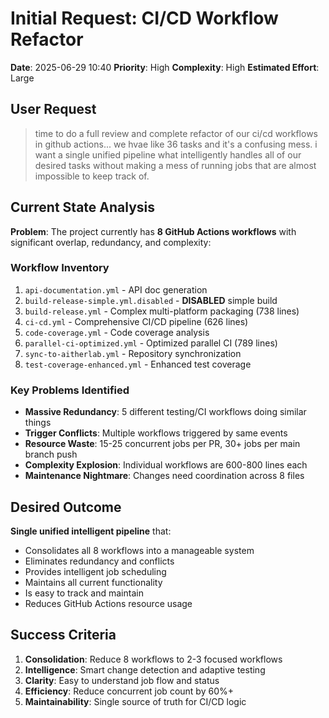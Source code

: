 # Initial Request: CI/CD Workflow Refactor

**Date**: 2025-06-29 10:40
**Priority**: High
**Complexity**: High
**Estimated Effort**: Large

## User Request

> time to do a full review and complete refactor of our ci/cd workflows in github actions... we hvae like 36 tasks and it's a confusing mess. i want a single unified pipeline what intelligently handles all of our desired tasks without making a mess of running jobs that are almost impossible to keep track of.

## Current State Analysis

**Problem**: The project currently has **8 GitHub Actions workflows** with significant overlap, redundancy, and complexity:

### Workflow Inventory
1. `api-documentation.yml` - API doc generation
2. `build-release-simple.yml.disabled` - **DISABLED** simple build
3. `build-release.yml` - Complex multi-platform packaging (738 lines)
4. `ci-cd.yml` - Comprehensive CI/CD pipeline (626 lines)
5. `code-coverage.yml` - Code coverage analysis
6. `parallel-ci-optimized.yml` - Optimized parallel CI (789 lines)
7. `sync-to-aitherlab.yml` - Repository synchronization
8. `test-coverage-enhanced.yml` - Enhanced test coverage

### Key Problems Identified
- **Massive Redundancy**: 5 different testing/CI workflows doing similar things
- **Trigger Conflicts**: Multiple workflows triggered by same events
- **Resource Waste**: 15-25 concurrent jobs per PR, 30+ jobs per main branch push
- **Complexity Explosion**: Individual workflows are 600-800 lines each
- **Maintenance Nightmare**: Changes need coordination across 8 files

## Desired Outcome

**Single unified intelligent pipeline** that:
- Consolidates all 8 workflows into a manageable system
- Eliminates redundancy and conflicts
- Provides intelligent job scheduling
- Maintains all current functionality
- Is easy to track and maintain
- Reduces GitHub Actions resource usage

## Success Criteria

1. **Consolidation**: Reduce 8 workflows to 2-3 focused workflows
2. **Intelligence**: Smart change detection and adaptive testing
3. **Clarity**: Easy to understand job flow and status
4. **Efficiency**: Reduce concurrent job count by 60%+
5. **Maintainability**: Single source of truth for CI/CD logic